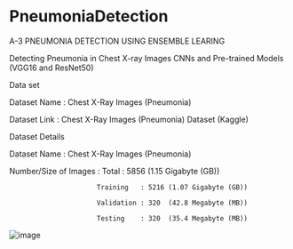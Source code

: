 # PneumoniaDetection
A-3 PNEUMONIA DETECTION USING ENSEMBLE LEARING 

Detecting Pneumonia in Chest X-ray Images CNNs and Pre-trained Models (VGG16 and ResNet50)

Data set 

Dataset Name     : Chest X-Ray Images (Pneumonia)

Dataset Link     : Chest X-Ray Images (Pneumonia) Dataset (Kaggle)


Dataset Details

Dataset Name            : Chest X-Ray Images (Pneumonia)


Number/Size of Images   : Total      : 5856 (1.15 Gigabyte (GB))

                          Training   : 5216 (1.07 Gigabyte (GB))
                          
                          Validation : 320  (42.8 Megabyte (MB))
                          
                          Testing    : 320  (35.4 Megabyte (MB))
                          
	    

![image](https://user-images.githubusercontent.com/45381288/122445034-c4f41b00-cfbe-11eb-80a5-b608162fbfed.png)
                          
                          

 

 
                          
